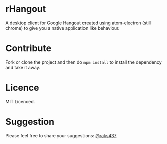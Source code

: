 # rHangout

A desktop client for Google Hangout created using atom-electron (still chrome) to give you a native application like behaviour.

# Contribute

Fork or clone the project and then do `npm install` to install the dependency and take it away.

# Licence

MIT Licenced.

# Suggestion

Please feel free to share your suggestions: [@raks437](https://twitter.com/raks437/)